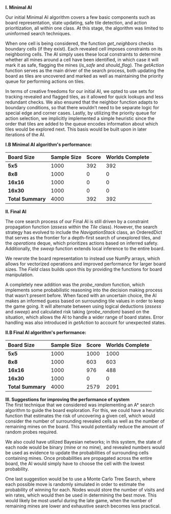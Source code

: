 **I. Minimal AI**

Our initial Minimal AI algorithm covers a few basic components such as board representation, state updating, safe tile detection, and action prioritization, all within one class. At this stage, the algorithm was limited to uninformed search techniques. 

When one cell is being considered, the function *get\_neighbors* checks boundary cells (if they exist). Each revealed cell imposes constraints on its neighboring cells. The AI simply uses these local constraints to determine whether all mines around a cell have been identified, in which case it will mark it as safe, flagging the mines (*is\_safe* and *should\_flag*). The *getAction* function serves as the main driver of the search process, both updating the board as tiles are uncovered and marked as well as maintaining the priority queue for performing actions on tiles. 

In terms of creative freedoms for our initial AI, we opted to use sets for tracking revealed and flagged tiles, as it allowed for quick lookups and less redundant checks. We also ensured that the neighbor function adapts to boundary conditions, so that there wouldn’t need to be separate logic for special edge and corner cases. Lastly, by utilizing the priority queue for action selection, we implicitly implemented a simple heuristic since the order that tiles are added to the queue encodes information about which tiles would be explored next. This basis would be built upon in later iterations of the AI. 

**I.B Minimal AI algorithm's performance:**

| Board Size | Sample Size | Score  | Worlds Complete |
| :---- | :---- | :---- | :---- |
| **5x5** | 1000 | 392 | 392 |
| **8x8** | 1000 | 0 | 0 |
| **16x16** | 1000 | 0 | 0 |
| **16x30** | 1000 | 0 | 0 |
| **Total Summary** | 4000 | 392 | 392 |

**II. Final AI**

The core search process of our Final AI is still driven by a constraint propagation function (*assess* within the *Tile* class). However, the search strategy has evolved to include the *NavigationStack* class, an OrderedDict that serves as the frontier for a depth-first search of unexplored tiles, and the *operations* deque, which prioritizes actions based on inferred safety. Additionally, the *sweep* function extends local inference to the entire board. 

We rewrote the board representation to instead use NumPy arrays, which allows for vectorized operations and improved performance for larger board sizes. The *Field* class builds upon this by providing the functions for board manipulation. 

A completely new addition was the *probe\_random* function, which implements some probabilistic reasoning into the decision making process that wasn’t present before. When faced with an uncertain choice, the AI makes an informed guess based on surrounding tile values in order to keep the game going. It will alternate between using logical deductions (*assess* and *sweep*) and calculated risk taking (*probe\_random)* based on the situation, which allows the AI to handle a wider range of board states. Error handling was also introduced in *getAction* to account for unexpected states. 

**II.B Final AI algorithm's performance:**

| Board Size | Sample Size | Score  | Worlds Complete |
| :---- | :---- | :---- | :---- |
| **5x5** | 1000 | 1000 | 1000 |
| **8x8** | 1000 | 603 | 603 |
| **16x16** | 1000 | 976 | 488 |
| **16x30** | 1000 | 0 | 0 |
| **Total Summary** | 4000 | 2579 | 2091 |

**III. Suggestions for improving the performance of system**  
The first technique that we considered was implementing an A\* search algorithm to guide the board exploration. For this, we could have a heuristic function that estimates the risk of uncovering a given cell, which would consider the number of surrounding revealed cells as well as the number of remaining mines on the board. This would potentially reduce the amount of random probes required. 

We also could have utilized Bayesian networks; in this system, the state of each node would be binary (mine or no mine), and revealed numbers would be used as evidence to update the probabilities of surrounding cells containing mines. Once probabilities are propagated across the entire board, the AI would simply have to choose the cell with the lowest probability.

One last suggestion would be to use a Monte Carlo Tree Search, where each possible move is randomly simulated in order to estimate the probability of winning for each. Nodes would store the number of visits and win rates, which would then be used in determining the best move. This would likely be most useful during the late game, when the number of remaining mines are lower and exhaustive search becomes less practical. 